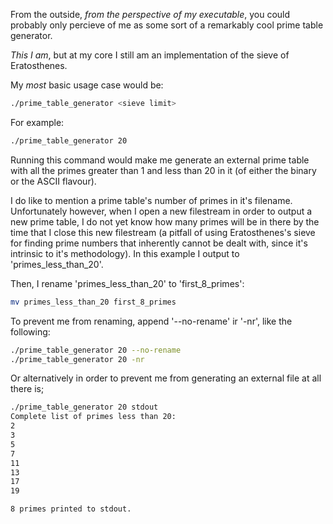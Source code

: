 From the outside, _from the perspective of my executable_, you could probably only percieve of me as some sort of a remarkably cool prime table generator.

_This I am_, but at my core I still am an implementation of the sieve of Eratosthenes.

My _most_ basic usage case would be:
```bash
./prime_table_generator <sieve limit>
```

For example:
```bash
./prime_table_generator 20
```

Running this command would make me generate an external prime table with all the primes greater than 1 and less than 20 in it (of either the binary or the ASCII flavour).

I do like to mention a prime table's number of primes in it's filename. Unfortunately however, when I open a new filestream in order to output a new prime table, I do not yet know how many primes will be in there by the time that I close this new filestream (a pitfall of using Eratosthenes's sieve for finding prime numbers that inherently cannot be dealt with, since it's intrinsic to it's methodology). In this example I output to 'primes\_less\_than\_20'.

Then, I rename 'primes\_less\_than\_20' to 'first\_8\_primes':
```bash
mv primes_less_than_20 first_8_primes
```

To prevent me from renaming, append '--no-rename' ir '-nr', like the following:
```bash
./prime_table_generator 20 --no-rename
./prime_table_generator 20 -nr
```

Or alternatively in order to prevent me from generating an external file at all there is;
```bash
./prime_table_generator 20 stdout
Complete list of primes less than 20:
2
3
5
7
11
13
17
19

8 primes printed to stdout.
```
